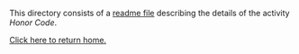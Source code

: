 This directory consists of a [readme file](https://github.com/sfushidahardy/SSEA-Linear-Algebra-Activities/blob/main/MetaSkills/HonorCode/honor-code-readme.pdf) describing the details of the activity _Honor Code_.

[Click here to return home.](https://github.com/sfushidahardy/SSEA-Linear-Algebra-Activities/blob/main/README.md#meta-skills-general-skills-and-other-activities)
